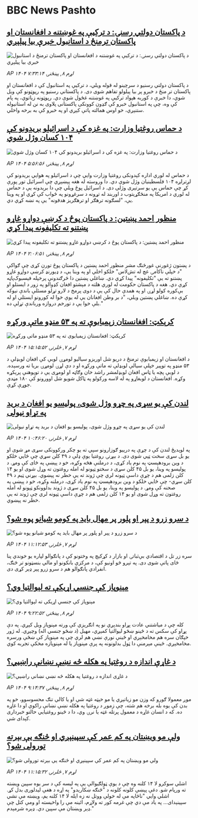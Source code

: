 # BBC News Pashto## [د پاکستان دولتي رسنۍ: د ترکیې په غوښتنه د افغانستان او پاکستان ترمنځ د استانبول خبرې بیا پیلېږي](https://www.bbc.com/pashto/articles/cgr45845kyeo?at_medium=RSS&at_campaign=rss?at_campaign=githubrss)![د پاکستان دولتي رسنۍ: د ترکیې په غوښتنه د افغانستان او پاکستان ترمنځ د استانبول خبرې بیا پیلېږي](https://ichef.bbci.co.uk/ace/ws/240/cpsprodpb/79d5/live/88d08830-b50f-11f0-995b-49549025ae43.jpg)_AP ۱۴۰۴ لړم ۸, پينځنۍ ۷:۳۳:۱۴_د پاکستان دولتي رسنیو د سرچینو له قوله ویلي، د ترکیې په استانبول کې د افغانستان او پاکستان تر منځ د خبرو پر بیا پیلولو تفاهم شوی دی. 
د پاکستاني رسنیو په رپوټونو کې ویل شوي، دا خبرې د کوربه هېواد ترکیې په غوښتنه غځول شوې دي. 
رپوټونه زیاتوي، په پام کې وه، چې په استانبول خبرو کې ګډون کوونکی پاکستانی پلاوی به نن له استانیوله ستنېږي، خو اوس همالته پاتې کېږي او په خبرو کې به برخه واخلي.## [د حماس روغتیا وزارت: په غزه کې د اسرائيلو بریدونو کې ۱۰۴ کسان وژل شوي](https://www.bbc.com/pashto/articles/cd04d4yelpno?at_medium=RSS&at_campaign=rss?at_campaign=githubrss)![د حماس روغتیا وزارت: په غزه کې د اسرائيلو بریدونو کې ۱۰۴ کسان وژل شوي](https://ichef.bbci.co.uk/ace/ws/240/cpsprodpb/62fa/live/3f107990-b554-11f0-b2a1-6f537f66f9aa.jpg)_AP ۱۴۰۴ لړم ۸, پينځنۍ ۵:۵۶:۵۶_د حماس له لوري اداره کېدونکی روغتیا وزارت وايي چې د اسرائيلو په هوايي بریدونو کې لږ‌ترلږه ۱۰۴ فلسطینیان وژل شوي دي. دا وروسته له هغه پېښېږي چې اسرائيل تور پورې کړ چې حماس یې یو سرتېری وژلی دی.
د اسرائيل پوځ ویلي چې دا بریدونه یې د حماس له لوري د امریکا په منځګړیتوب د اوربند له تړونه د سرغړونو په ځواب کې کړي او په وینا یې،‌ "لسګونه ترهګر او ترهګریز هدفونه" یې په نښه کړي‌ دي.## [منظور احمد پښتین: د پاکستان پوځ د کرښې دواړو غاړو پښتنو ته تکلیفونه پیدا کړي](https://www.bbc.com/pashto/articles/cdegr7d90lpo?at_medium=RSS&at_campaign=rss?at_campaign=githubrss)![منظور احمد پښتین: د پاکستان پوځ د کرښې دواړو غاړو پښتنو ته تکلیفونه پیدا کړي](https://ichef.bbci.co.uk/ace/ws/240/cpsprodpb/f3d9/live/3f94e770-b536-11f0-810a-3da1c6dc935a.jpg)_AP ۱۴۰۴ لړم ۸, پينځنۍ ۲:۰۶:۵۱_د پښتون ژغورنې غورځنګ مشر منظور احمد پښتین د پاکستان پوځ تورن کړی چې ګواکې "د خپلې ناکامۍ غچ له تش‌لاس" خلکو اخلي او په وینا یې، د ډيورنډ کرښې دواړو غاړو پښتنو ته یې "تکلیفونه" پیدا کړي دي.
ښاغلي پښتین دا څرګندونې پرخپله فېسبوک‌پاڼه کړې دي. هغه د پاکستان حکومت له لوري هلته د مېشتو افغان کډوالو په زور د ایستلو او بې‌کوره کولو لړۍ او په همدې حال کې یې د دوی پرمخ د لارو تړلو مسئلې باندې نیوکه کړې ده.
ښاغلي پښتین ویلي، "د بر وطن افغانان یې له یوې خوا له کورونو ایستلي او له بلې خوا یې د تورخم دروازه ورباندې تړلې ده."## [کرېکټ: افغانستان زېمبابوې ته په ۵۳ منډو ماتې ورکړه](https://www.bbc.com/pashto/articles/czxnp3ep76xo?at_medium=RSS&at_campaign=rss?at_campaign=githubrss)![کرېکټ: افغانستان زېمبابوې ته په ۵۳ منډو ماتې ورکړه](https://ichef.bbci.co.uk/ace/ws/240/cpsprodpb/6e40/live/67726ae0-b4d9-11f0-b2a1-6f537f66f9aa.jpg)_AP ۱۴۰۴ لړم ۷, څلرنۍ ۱۵:۱۵:۵۲_د افغانستان او زېمبابوې ترمنځ د دریو شل اوریزو سیالیو لومړۍ لوبې کې افغان لوبډلې د ۵۳ منډو په توپیر خپلې سیالې لوبډلې ته ماتې ورکړه او د دې لړۍ لومړۍ بریا ته ورسېده.
د لوبې پچه یا ټاس افغان لوبډلمشر راشد خان وګاټه او لومړی یې د توپوهنې پرېکړه وکړه.  افغانستان د  لوبغاړو په له لاسه ورکولو په ټاکل شویو شل اوورونو کې ۱۸۰ مڼدې جوړې کړې.## [لندن کې یو سړی په چړو وژل شوی، پولیسو یو افغان د برید په تړاو نیولی](https://www.bbc.com/pashto/articles/cn4j3pxd7njo?at_medium=RSS&at_campaign=rss?at_campaign=githubrss)![لندن کې یو سړی په چړو وژل شوی، پولیسو یو افغان د برید په تړاو نیولی](https://ichef.bbci.co.uk/ace/ws/240/cpsprodpb/8880/live/26a07570-b4ac-11f0-aa13-0b0479f6f42a.jpg)_AP ۱۴۰۴ لړم ۷, څلرنۍ ۱۰:۴۶:۲۰_په لوېدیځ لندن کې د چړې په درېیو ګوزارونو سپي ته یو چکر ورکوونکی سړی مړ شوی او یو بل سړی سخت ټپي شوی دی.
د بېړنۍ روغتیا یوې ډلې د ۴۹ کلن سړي چې ځایي خلکو د وین برودهېسټ په نوم یاد کړی، د درملنې هڅه وکړه، خو د پې‍ښې په ځای کې ومړ. د پولیسو په وینا، یو بل ۴۵ کلن سړی د سختو ټپونو له امله روغتون ته وړل شوی او یو ۱۴ کلن زلمی هم د چړې داسې ټپونه لري چې ژوند ته یې خطر نه پېښوي.
بېړني ټیم د ۴۹ کلن سړي- چې ځایي خلکو د وین برودهېسټ په نوم یاد کړی، درملنه وکړه، خو د پې‍ښې په صحنه کې ومړ. د پولیسو په وینا، یو بل ۴۵ کلن سړی د ژوند بدلوونکو ټپونو له امله روغتون ته وړل شوی او یو ۱۴ کلن زلمی هم د چړې داسې ټپونه لري چې ژوند ته یې خطر نه پېښوي.## [ د سرو زرو د پېر او پلور پر مهال باید په کومو شیانو پوه شو؟](https://www.bbc.com/pashto/articles/cgkzrxlevrjo?at_medium=RSS&at_campaign=rss?at_campaign=githubrss)![ د سرو زرو د پېر او پلور پر مهال باید په کومو شیانو پوه شو؟](https://ichef.bbci.co.uk/ace/ws/240/cpsprodpb/9f57/live/57e7e4e0-b3f5-11f0-b2a1-6f537f66f9aa.jpg)_AP ۱۴۰۴ لړم ۷, څلرنۍ ۱۱:۱۲:۵۳_سره زر تل د اقتصادي بې‌ثباتۍ او بازار د کړکېچ په وختونو کې د پانګوالو لپاره یو خوندي پنا ځای پاتې شوی دی.
په تېرو څو اونیو کې، د مرکزي بانکونو او مالي بنسټونو تر څنګ، انفرادي پانګوالو هم د سرو زرو پېر ډېر کړی دی.## [ مېنوپاز کې جنسي اړيکې ته لېوالتيا وي؟](https://www.bbc.com/pashto/articles/cddr39n2p67o?at_medium=RSS&at_campaign=rss?at_campaign=githubrss)![ مېنوپاز کې جنسي اړيکې ته لېوالتيا وي؟](https://ichef.bbci.co.uk/ace/ws/240/cpsprodpb/bbd1/live/620400e0-b3fe-11f0-b2a1-6f537f66f9aa.jpg)_AP ۱۴۰۴ لړم ۸, پينځنۍ ۹:۲۲:۵۲_کله چې د میاشتني عادت پړاو بندېږي نو په انګرېزي کې ورته مېنوپاز ویل کېږي. په دې پړاو کې سکس ته د ځینو ښځو لیوالتیا کمېږي، مهبل (د ښځو جنسي اله) وچېږي. له ژور خپګان سره هم مخامخېږي او ځینې نورې نښې هم لري چې په مېنوپاز کې ښځې ورسره مخامخېږي.
ځینې مېرمنې دا ټول بدلونونه په پرې مېنوپاز یا له مېنوپازه مخکې تجربه کوي.## [د غاړې اندازه د روغتیا په هکله څه نښې نښانې راښيي؟](https://www.bbc.com/pashto/articles/cvgveq2d75xo?at_medium=RSS&at_campaign=rss?at_campaign=githubrss)![د غاړې اندازه د روغتیا په هکله څه نښې نښانې راښيي؟](https://ichef.bbci.co.uk/ace/ws/240/cpsprodpb/6c5e/live/412fdf50-ab5d-11f0-b0f1-8b73bbc9408d.jpg)_AP ۱۴۰۴ لړم ۸, پينځنۍ ۹:۱۴:۳۷_موږ معمولا ګورو که وزن مو زیاتېږي یا مو خېټه غټه شي او یا کالي تنګ محسوسوو، خو په بدن کې یوه بله برخه هم شته، چې زموږ د روغتیا په هکله نښې نښانې راکوي او دا غاړه ده.
که د انسان غاړه د معمول پرتله غټه یا نرۍ وي، دا د ځینو روغتیایي حالتو خبرداری کېدای شي.## [ولې مو ویښتان په کم عمر کې سپینېږي او څنګه یې بېرته تورولی شو؟](https://www.bbc.com/pashto/articles/cy5qw47q3ddo?at_medium=RSS&at_campaign=rss?at_campaign=githubrss)![ولې مو ویښتان په کم عمر کې سپینېږي او څنګه یې بېرته تورولی شو؟](https://ichef.bbci.co.uk/ace/ws/240/cpsprodpb/a939/live/c0e77520-ad18-11f0-ba75-093eca1ac29b.jpg)_AP ۱۴۰۴ لړم ۷, څلرنۍ ۱۱:۱۵:۳۲_اشلي سوکرو لا ۱۴ کلنه وه چې د یوې ټولګیوالې یې په لیسه کې د سر یوه سپین ویښته ته ورپام شو. دغې پېښې کلونه کلونه د "څنګه ښکارېدو" په اړه د هغې لیدلوری بدل کړ.
اشلي وايي "ناڅاپه مې له خولې ووتل نه زه ایله لا ۱۴ کلنه یم،‌ ویښته مې نشي سپینېدای... په یاد مې دي‌ چې غرمه کور ته ولاړم،‌ ائینه مې را واخیسته او ومې کتل چې ډېر ویښتان مې سپین دي. ډېره شرمېدم."